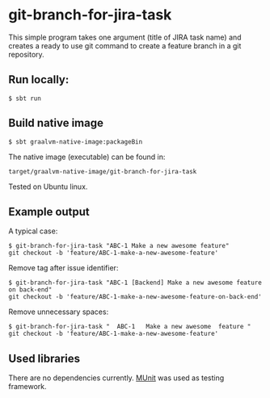# git-branch-for-jira-task

This simple program takes one argument (title of JIRA task name) and creates a ready to use
git command to create a feature branch in a git repository.

## Run locally:

```shell script
$ sbt run
```

## Build native image

```shell script
$ sbt graalvm-native-image:packageBin
```

The native image (executable) can be found in:
```
target/graalvm-native-image/git-branch-for-jira-task
```

Tested on Ubuntu linux.

## Example output

A typical case:
```shell script
$ git-branch-for-jira-task "ABC-1 Make a new awesome feature"
git checkout -b 'feature/ABC-1-make-a-new-awesome-feature'
```

Remove tag after issue identifier:
```shell script
$ git-branch-for-jira-task "ABC-1 [Backend] Make a new awesome feature on back-end"
git checkout -b 'feature/ABC-1-make-a-new-awesome-feature-on-back-end'
```

Remove unnecessary spaces:
```shell script
$ git-branch-for-jira-task "  ABC-1   Make a new awesome  feature "
git checkout -b 'feature/ABC-1-make-a-new-awesome-feature'
```

## Used libraries

There are no dependencies currently. [MUnit](https://scalameta.org/munit/) was used as testing framework.
